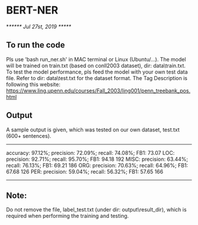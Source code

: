 # BERT-NER

**\*\*\*\*\*  Jul 27st, 2019  \*\*\*\*\**

## To run the code
Pls use 'bash run_ner.sh' in MAC terminal or Linux (Ubuntu/...).
The model will be trained on train.txt (based on conll2003 dataset), dir: data\train.txt.
To test the model performance, pls feed the model with your own test data file. Refer to dir: data\test.txt for the dataset format.
The Tag Description is following this website: https://www.ling.upenn.edu/courses/Fall_2003/ling001/penn_treebank_pos.html

## Output
A sample output is given, which was tested on our own dataset, test.txt (600+ sentences).


----------------------------------------------------------------------------
accuracy:  97.12%; precision:  72.09%; recall:  74.08%; FB1:  73.07
              LOC: precision:  92.71%; recall:  95.70%; FB1:  94.18  192
             MISC: precision:  63.44%; recall:  76.13%; FB1:  69.21  186
              ORG: precision:  70.63%; recall:  64.96%; FB1:  67.68  126
              PER: precision:  59.04%; recall:  56.32%; FB1:  57.65  166
              

---------------------------------------------------------------------------
## Note:
Do not remove the file, label_test.txt (under dir: output\result_dir), which is required when performing the training and testing.
